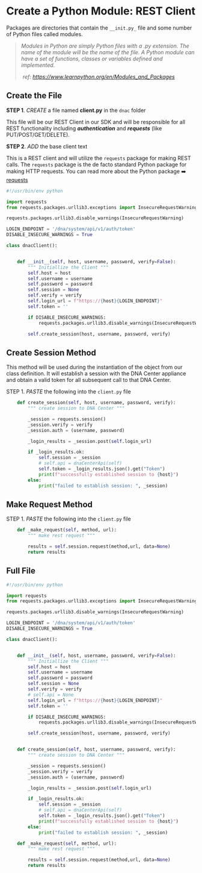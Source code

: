 # Create a Python Module: REST Client

Packages are directories that contain the `__init.py_` file and some number of Python files called modules.  

> *Modules in Python are simply Python files with a .py extension. The name of the module will be the name of the file. A Python module can have a set of functions, classes or variables defined and implemented.*
>
> ​	*ref: https://www.learnpython.org/en/Modules_and_Packages*

## Create the File

**STEP 1**. *CREATE* a file named **client.py** in the `dnac` folder

This file will be our REST Client in our SDK and will be responsible for all REST functionality including ***authentication*** and ***requests*** (like PUT/POST/GET/DELETE).

**STEP 2**. *ADD* the base client text

This is a REST client and will utilize the `requests` package for making REST calls. The `requests` package is the de facto standard Python package for making HTTP requests.  You can read more about the Python package :arrow_right: [requests](https://docs.python-requests.org/en/master/)

```python
#!/usr/bin/env python

import requests
from requests.packages.urllib3.exceptions import InsecureRequestWarning

requests.packages.urllib3.disable_warnings(InsecureRequestWarning)

LOGIN_ENDPOINT = '/dna/system/api/v1/auth/token'
DISABLE_INSECURE_WARNINGS = True

class dnacClient():


    def __init__(self, host, username, password, verify=False):
        """ Initiallize the Client """
        self.host = host
        self.username = username
        self.password = password
        self.session = None
        self.verify = verify
        self.login_url = f"https://{host}{LOGIN_ENDPOINT}"
        self.token = ''

        if DISABLE_INSECURE_WARNINGS:
            requests.packages.urllib3.disable_warnings(InsecureRequestWarning)

        self.create_session(host, username, password, verify)
```



## Create Session Method

This method will be used during the instantiation of the object from our class definition.  It will establish a session with the DNA Center appliance and obtain a valid token for all subsequent call to that DNA Center. 

STEP 1.  *PASTE* the following into the `client.py` file

```python
    def create_session(self, host, username, password, verify):
        """ create session to DNA Center """

        _session = requests.session()
        _session.verify = verify
        _session.auth = (username, password)

        _login_results = _session.post(self.login_url)

        if _login_results.ok:
            self.session = _session
            # self.api = dnaCenterApi(self)
            self.token = _login_results.json().get("Token")
            print(f"successfully established session to {host}")
        else:
            print("failed to establish session: ", _session)

```

## Make Request Method

STEP 1.  *PASTE* the following into the `client.py` file

```python
    def _make_request(self, method, url):
        """ make rest request """

        results = self.session.request(method,url, data=None)
        return results
```

## Full File

```python
#!/usr/bin/env python

import requests
from requests.packages.urllib3.exceptions import InsecureRequestWarning

requests.packages.urllib3.disable_warnings(InsecureRequestWarning)

LOGIN_ENDPOINT = '/dna/system/api/v1/auth/token'
DISABLE_INSECURE_WARNINGS = True

class dnacClient():


    def __init__(self, host, username, password, verify=False):
        """ Initiallize the Client """
        self.host = host
        self.username = username
        self.password = password
        self.session = None
        self.verify = verify
        # self.api = None
        self.login_url = f"https://{host}{LOGIN_ENDPOINT}"
        self.token = ''

        if DISABLE_INSECURE_WARNINGS:
            requests.packages.urllib3.disable_warnings(InsecureRequestWarning)

        self.create_session(host, username, password, verify)


    def create_session(self, host, username, password, verify):
        """ create session to DNA Center """

        _session = requests.session()
        _session.verify = verify
        _session.auth = (username, password)

        _login_results = _session.post(self.login_url)

        if _login_results.ok:
            self.session = _session
            # self.api = dnaCenterApi(self)
            self.token = _login_results.json().get("Token")
            print(f"successfully established session to {host}")
        else:
            print("failed to establish session: ", _session)

    def _make_request(self, method, url):
        """ make rest request """

        results = self.session.request(method,url, data=None)
        return results

```

